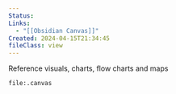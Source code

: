 ```yaml
---
Status: 
Links:
  - "[[Obsidian Canvas]]"
Created: 2024-04-15T21:34:45
fileClass: view
---
```

Reference visuals, charts, flow charts and maps

```query
file:.canvas
```

